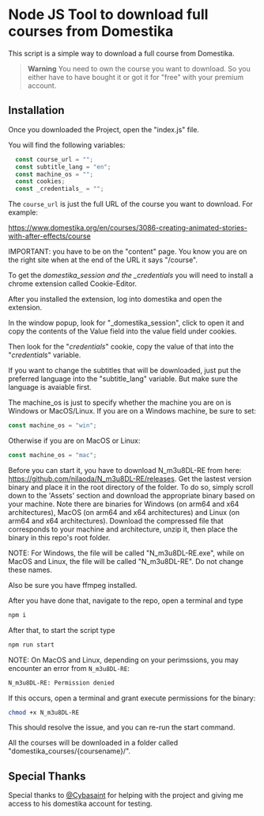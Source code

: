 # Node JS Tool to download full courses from Domestika

This script is a simple way to download a full course from Domestika.

> **Warning**
> You need to own the course you want to download. So you either have to have bought it or got it for "free" with your premium account.

## Installation

Once you downloaded the Project, open the "index.js" file.

You will find the following variables:

```javascript
  const course_url = "";
  const subtitle_lang = "en";
  const machine_os = "";
  const cookies;
  const _credentials_ = "";
```

The `course_url` is just the full URL of the course you want to download. For example:

https://www.domestika.org/en/courses/3086-creating-animated-stories-with-after-effects/course

IMPORTANT: you have to be on the "content" page. You know you are on the right site when at the end of the URL it says "/course".

To get the _domestika_session and the \_credentials_ you will need to install a chrome extension called Cookie-Editor.

After you installed the extension, log into domestika and open the extension.

In the window popup, look for "\_domestika_session", click to open it and copy the contents of the Value field into the value field under cookies.

Then look for the "_credentials_" cookie, copy the value of that into the "_credentials_" variable.

If you want to change the subtitles that will be downloaded, just put the preferred language into the "subtitle_lang" variable. But make sure the language is avaiable first.

The machine_os is just to specify whether the machine you are on is Windows or MacOS/Linux. If you are on a Windows machine, be sure to set:
```javascript
const machine_os = "win";
```
Otherwise if you are on MacOS or Linux:
```javascript
const machine_os = "mac";
```

Before you can start it, you have to download N_m3u8DL-RE from here: https://github.com/nilaoda/N_m3u8DL-RE/releases. Get the lastest version binary and place it in the root directory of the folder. To do so, simply scroll down to the 'Assets' section and download the appropriate binary based on your machine. Note there are binaries for Windows (on arm64 and x64 architectures), MacOS (on arm64 and x64 architectures) and Linux (on arm64 and x64 architectures). Download the compressed file that corresponds to your machine and architecture, unzip it, then place the binary in this repo's root folder. 

NOTE: For Windows, the file will be called "N_m3u8DL-RE.exe", while on MacOS and Linux, the file will be called "N_m3u8DL-RE". Do not change these names.

Also be sure you have ffmpeg installed.

After you have done that, navigate to the repo, open a terminal and type

```bash
npm i
```

After that, to start the script type

```bash
npm run start
```

NOTE: On MacOS and Linux, depending on your perimssions, you may encounter an error from `N_m3u8DL-RE`:
```bash
N_m3u8DL-RE: Permission denied
```

If this occurs, open a terminal and grant execute permissions for the binary:
```bash
chmod +x N_m3u8DL-RE
```
This should resolve the issue, and you can re-run the start command.

All the courses will be downloaded in a folder called "domestika_courses/{coursename}/".

## Special Thanks

Special thanks to [@Cybasaint](https://www.github.com/Cybasaint) for helping with the project and giving me access to his domestika account for testing.
